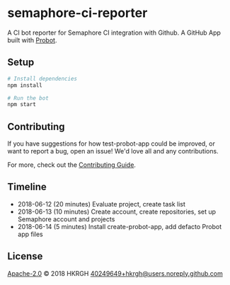 # semaphore-ci-reporter

A CI bot reporter for Semaphore CI integration with Github.
A GitHub App built with [Probot](https://github.com/probot/probot).

## Setup

```sh
# Install dependencies
npm install

# Run the bot
npm start
```

## Contributing

If you have suggestions for how test-probot-app could be improved, or want to report a bug, open an issue! We'd love all and any contributions.

For more, check out the [Contributing Guide](CONTRIBUTING.md).

## Timeline

- 2018-06-12 (20 minutes) Evaluate project, create task list
- 2018-06-13 (10 minutes) Create account, create repositories, set up Semaphore account and projects
- 2018-06-14 (5 minutes) Install create-probot-app, add defacto Probot app files

## License
[Apache-2.0](LICENSE) © 2018 HKRGH <40249649+hkrgh@users.noreply.github.com>
